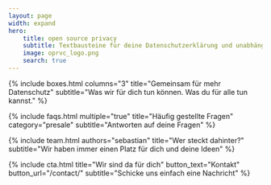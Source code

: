 ```yaml
---
layout: page
width: expand
hero:
    title: open source privacy
    subtitle: Textbausteine für deine Datenschutzerklärung und unabhängige Hintergrundinformationen
    image: oprvc_logo.png
    search: true
---
```


{% include boxes.html columns="3" title="Gemeinsam für mehr Datenschutz" subtitle="Was wir für dich tun können. Was du für alle tun kannst." %}

<!---
{% include featured.html tag="featured" title="Popular Articles" subtitle="Selected featured articles to get you started fast in Jekyll" %}


{% include videos.html columns="2" title="Video Tutorials" subtitle="Watch screencasts to get you started fast with Jekyll" %}
--->

{% include faqs.html multiple="true" title="Häufig gestellte Fragen" category="presale" subtitle="Antworten auf deine Fragen" %}

{% include team.html authors="sebastian" title="Wer steckt dahinter?" subtitle="Wir haben immer einen Platz für dich und deine Ideen" %}

{% include cta.html title="Wir sind da für dich" button_text="Kontakt" button_url="/contact/" subtitle="Schicke uns einfach eine Nachricht" %}

